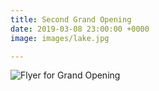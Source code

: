 ```yaml
---
title: Second Grand Opening
date: 2019-03-08 23:00:00 +0000
image: images/lake.jpg

---
```

![Flyer for Grand Opening](/uploads/fb-flyer.jpg)